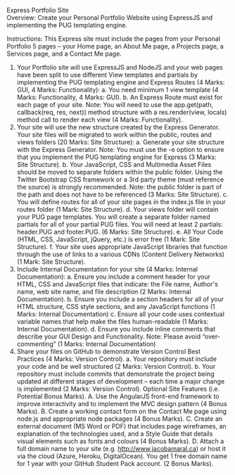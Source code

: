 Express Portfolio Site							
Overview: Create your Personal Portfolio Website using ExpressJS and implementing the PUG templating engine.


Instructions:
This Express site must include the pages from your Personal Portfolio 5 pages – your Home page, an About Me page, a Projects page, a Services page, and a Contact Me page.

1.	Your Portfolio site will use ExpressJS and NodeJS and your web pages have been split to use different View templates and partials by implementing the PUG templating engine and Express Routes (4 Marks: GUI, 4 Marks: Functionality):
a.	You need minimum 1 view template (4 Marks: Functionality, 4 Marks: GUI).
b.	An Express Route must exist for each page of your site. Note: You will need to use the app.get(path, callback(req, res, next)) method structure with a res.render(view, locals) method call to render each view (4 Marks: Functionality).
2.	Your site will use the new structure created by the Express Generator. Your site files will be migrated to work within the public, routes and views folders (20 Marks: Site Structure):
a.	Generate your site structure with the Express Generator. Note: You must use the -e option to ensure that you implement the PUG templating engine for Express (3 Marks: Site Structure).
b.	Your JavaScript, CSS and Multimedia Asset Files should be moved to separate folders within the public folder. Using the Twitter Bootstrap CSS framework or a 3rd party theme (must reference the source) is strongly recommended.  Note: the public folder is part of the path and does not have to be referenced (3 Marks: Site Structure).
c.	You will define routes for all of your site pages in the index.js file in your routes folder (1 Mark: Site Structure).
d.	Your views folder will contain your PUG page templates. You will create a separate folder named partials for all of your partial PUG files. You will need at least 2 partials: header.PUG and footer.PUG. (6 Marks: Site Structure).
e.	All Your Code (HTML, CSS, JavaScript, jQuery, etc.) is error free (1 Mark: Site Structure).
f.	Your site uses appropriate JavaScript libraries that function through the use of links to a various CDNs (Content Delivery Networks) (1 Mark: Site Structure).
3.	Include Internal Documentation for your site (4 Marks: Internal Documentation):
a.	Ensure you include a comment header for your HTML, CSS and JavaScript files that indicate: the File name, Author's name, web site name, and file description (2 Marks: Internal Documentation).
b.	Ensure you include a section headers for all of your HTML structure, CSS style sections, and any JavaScript functions (1 Marks: Internal Documentation)
c.	Ensure all your code uses contextual variable names that help make the files human-readable (1 Marks: Internal Documentation).
d.	Ensure you include inline comments that describe your GUI Design and Functionality. Note: Please avoid “over-commenting”  (1 Marks: Internal Documentation)
4.	Share your files on GitHub to demonstrate Version Control Best Practices  (4 Marks: Version Control).
a.	Your repository must include your code and be well structured (2 Marks: Version Control).
b.	Your repository must include commits that demonstrate the project being updated at different stages of development – each time a major change is implemented (2 Marks: Version Control).
Optional Site Features (i.e. Potential Bonus Marks).
A.	Use the AngularJS front-end framework to improve interactivity and to implement the MVC design pattern (4 Bonus Marks).
B.	Create a working contact form on the Contact Me page using node.js and appropriate node packages (4 Bonus Marks).
C.	Create an external document (MS Word or PDF) that includes page wireframes, an explanation of the technologies used, and a Style Guide that details visual elements such as fonts and colours (4 Bonus Marks).
D.	Attach a full domain name to your site (e.g. http://www.jacobamaral.ca) or host it via the cloud (Azure, Heroku, DigitalOcean).  You get 1 free domain name for 1 year with your GitHub Student Pack account. (2 Bonus Marks).


